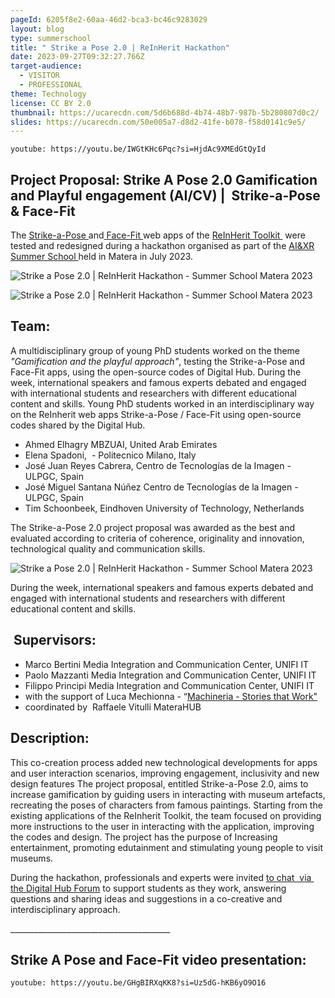 ```yaml
---
pageId: 6205f8e2-60aa-46d2-bca3-bc46c9283029
layout: blog
type: summerschool
title: " Strike a Pose 2.0 | ReInHerit Hackathon"
date: 2023-09-27T09:32:27.766Z
target-audience:
  - VISITOR
  - PROFESSIONAL
theme: Technology
license: CC BY 2.0
thumbnail: https://ucarecdn.com/5d6b688d-4b74-48b7-987b-5b280807d0c2/
slides: https://ucarecdn.com/50e005a7-d8d2-41fe-b078-f58d0141c9e5/
---
```

`youtube: https://youtu.be/IWGtKHc6Pqc?si=HjdAc9XMEdGtQyId`

## Project Proposal: Strike A Pose 2.0 Gamification and Playful engagement (AI/CV) |  Strike-a-Pose & Face-Fit



The [Strike-a-Pose ](https://reinherit-hub.eu/tools/apps/de7756ad-67f6-4b6d-823e-0ce12f3f6c0d)and[ Face-Fit ](https://reinherit-hub.eu/tools/apps/051e7d78-de61-4e04-8b05-ab6f7a184153)web apps of the [ReInHerit Toolkit ](https://reinherit-hub.eu/tools/apps) were tested and redesigned during a hackathon organised as part of the [AI&XR Summer School ](https://xrsalento.it/xrai-summer-school-2023/)held in Matera in July 2023.

![ Strike a Pose 2.0 | ReInHerit Hackathon - Summer School Matera 2023](https://ucarecdn.com/f503e6b7-d25c-4428-a3bd-a18b968124ff/ " Strike a Pose 2.0 | ReInHerit Hackathon - Summer School Matera 2023")

![ Strike a Pose 2.0 | ReInHerit Hackathon - Summer School Matera 2023](https://ucarecdn.com/5811a641-4ac1-4e5a-9b2d-49935fab741f/ " Strike a Pose 2.0 | ReInHerit Hackathon - Summer School Matera 2023")

## Team:

A multidisciplinary group of young PhD students worked on the theme *"Gamification and the playful approach"*, testing the Strike-a-Pose and Face-Fit apps, using the open-source codes of Digital Hub. During the week, international speakers and famous experts debated and engaged with international students and researchers with different educational content and skills. Young PhD students worked in an interdisciplinary way on the ReInherit web apps Strike-a-Pose / Face-Fit using open-source codes shared by the Digital Hub. 

* Ahmed Elhagry MBZUAI, United Arab Emirates
* Elena Spadoni,  - Politecnico Milano, Italy
* José Juan Reyes Cabrera, Centro de Tecnologías de la Imagen - ULPGC, Spain
* José Miguel Santana Núñez Centro de Tecnologías de la Imagen - ULPGC, Spain
* Tim Schoonbeek, Eindhoven University of Technology, Netherlands

The Strike-a-Pose 2.0 project proposal was awarded as the best and evaluated according to criteria of coherence, originality and innovation, technological quality and communication skills.

![ Strike a Pose 2.0 | ReInHerit Hackathon - Summer School Matera 2023](https://ucarecdn.com/7ac99f6f-79df-4541-96ca-3f2604fd5adf/ " Strike a Pose 2.0 | ReInHerit Hackathon - Summer School Matera 2023")

During the week, international speakers and famous experts debated and engaged with international students and researchers with different educational content and skills.  

##  Supervisors:

* Marco Bertini Media Integration and Communication Center, UNIFI IT
* Paolo Mazzanti Media Integration and Communication Center, UNIFI IT
* Filippo Principi Media Integration and Communication Center, UNIFI IT
* with the support of Luca Mechionna - “[Machineria - Stories that Work"](https://machineria.it/machineria-stories-that-work)
* coordinated by  Raffaele Vitulli MateraHUB

## Description:

This co-creation process added new technological developments for apps and user interaction scenarios, improving engagement, inclusivity and new design features The project proposal, entitled Strike-a-Pose 2.0, aims to increase gamification by guiding users in interacting with museum artefacts, recreating the poses of characters from famous paintings. Starting from the existing applications of the ReInherit Toolkit, the team focused on providing more instructions to the user in interacting with the application, improving the codes and design. The project has the purpose of Increasing entertainment, promoting edutainment and stimulating young people to visit museums. 

During the hackathon, professionals and experts were invited [to chat  via  the Digital Hub Forum](https://reinherit.zulipchat.com/#narrow/stream/395690-XR.26AI-Summer-School-2023) to support students as they work, answering questions and sharing ideas and suggestions in a co-creative and interdisciplinary approach.

\_\_\_\_\_\_\_\_\_\_\_\_\_\_\_\_\_\_\_\_\_\_\_\_\_\_\_\_\_\_\_\_\_\_\_\_\_\_\_\_

## Strike A Pose and Face-Fit  video presentation:

`youtube: https://youtu.be/GHgBIRXqKK8?si=Uz5dG-hKB6yO9O16`